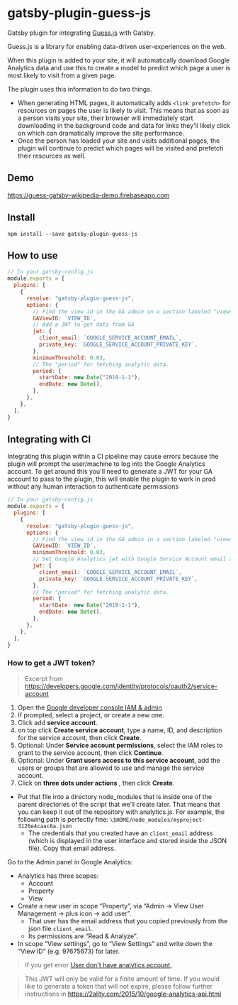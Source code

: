 # gatsby-plugin-guess-js

Gatsby plugin for integrating [Guess.js](https://github.com/guess-js/guess) with Gatsby.

Guess.js is a library for enabling data-driven user-experiences on the web.

When this plugin is added to your site, it will automatically download Google Analytics
data and use this to create a model to predict which page a user is most likely to visit
from a given page.

The plugin uses this information to do two things.

- When generating HTML pages, it automatically adds `<link prefetch>` for resources on pages
  the user is likely to visit. This means that as soon as a person visits your site, their browser
  will immediately start downloading in the background code and data for links they'll likely click on which
  can dramatically improve the site performance.
- Once the person has loaded your site and visits additional pages, the plugin will continue to predict
  which pages will be visited and prefetch their resources as well.

## Demo

https://guess-gatsby-wikipedia-demo.firebaseapp.com

## Install

`npm install --save gatsby-plugin-guess-js`

## How to use

```javascript
// In your gatsby-config.js
module.exports = {
  plugins: [
    {
      resolve: "gatsby-plugin-guess-js",
      options: {
        // Find the view id in the GA admin in a section labeled "views"
        GAViewID: `VIEW_ID`,
        // Add a JWT to get data from GA
        jwt: {
          client_email: `GOOGLE_SERVICE_ACCOUNT_EMAIL`,
          private_key: `GOOGLE_SERVICE_ACCOUNT_PRIVATE_KEY`,
        },
        minimumThreshold: 0.03,
        // The "period" for fetching analytic data.
        period: {
          startDate: new Date("2018-1-1"),
          endDate: new Date(),
        },
      },
    },
  ],
}
```

## Integrating with CI

Integrating this plugin within a CI pipeline may cause errors because the plugin will prompt the user/machine to log into the Google Analytics account. To get around this you'll need to generate a JWT for your GA account to pass to the plugin, this will enable the plugin to work in prod without any human interaction to authenticate permissions

```javascript
// In your gatsby-config.js
module.exports = {
  plugins: [
    {
      resolve: "gatsby-plugin-guess-js",
      options: {
        // Find the view id in the GA admin in a section labeled "views"
        GAViewID: `VIEW_ID`,
        minimumThreshold: 0.03,
        // Set Google Analytics jwt with Google Service Account email and private key
        jwt: {
          client_email: `GOOGLE_SERVICE_ACCOUNT_EMAIL`,
          private_key: `GOOGLE_SERVICE_ACCOUNT_PRIVATE_KEY`,
        },
        // The "period" for fetching analytic data.
        period: {
          startDate: new Date("2018-1-1"),
          endDate: new Date(),
        },
      },
    },
  ],
}
```

### How to get a JWT token?

> Excerpt from https://developers.google.com/identity/protocols/oauth2/service-account


1.  Open the  [Google developer console IAM & admin](https://console.developers.google.com/iam-admin)
2.  If prompted, select a project, or create a new one.
3.  Click  add **service account**.
4.  on top click **Create service account**, type a name, ID, and description for the service account, then click  **Create**.
5.  Optional: Under  **Service account permissions**, select the IAM roles to grant to the service account, then click  **Continue**.
6.  Optional: Under  **Grant users access to this service account**, add the users or groups that are allowed to use and manage the service account.
7.  Click  on **three dots under actions** , then click  **Create**.

  - Put that file into a directory node_modules that is inside one of the parent directories of the script that we’ll create later. That means that you can keep it out of the repository with analytics.js. For example, the following path is perfectly fine:
    `\$HOME/node_modules/myproject-3126e4caac6a.json`
    - The credentials that you created have an `client_email` address (which is displayed in the user interface and stored inside the JSON file). Copy that email address.

Go to the Admin panel in Google Analytics:


- Analytics has three scopes:
  - Account
  - Property
  - View
- Create a new user in scope “Property”, via  “Admin -> View User Management -> plus icon -> add user”.
  - That user has the email address that you copied previously from the json file `client_email`.
  - Its permissions are “Read & Analyze”.
- In scope “View settings”, go to “View Settings” and write down the “View ID” (e.g. 97675673) for later.
> If you get error [User don't have analytics account,](https://stackoverflow.com/questions/12837748/analytics-google-api-error-403-user-does-not-have-any-google-analytics-account/62998591#62998591) 

> This JWT will only be valid for a finite amount of time. If you would like to generate a token that will not expire, please follow further instructions in https://2ality.com/2015/10/google-analytics-api.html
